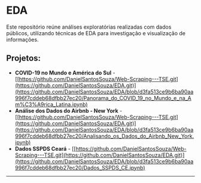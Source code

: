 # EDA
Este repositório reúne análises exploratórias realizadas com dados públicos, utilizando técnicas de EDA para investigação e visualização de informações.

## Projetos:

* **COVID-19 no Mundo e América do Sul** - [[https://github.com/DanielSantosSouza/Web-Scraping---TSE.git](https://github.com/DanielSantosSouza/EDA.git)](https://github.com/DanielSantosSouza/EDA/blob/d3fa513ce9b6ba90aa996f7cddeb68dfbb27ec20/Panorama_do_COVID_19_no_Mundo_e_na_Am%C3%A9rica_Latina.ipynb)
* **Análise dos Dados do Airbnb - New York** - [[https://github.com/DanielSantosSouza/Web-Scraping---TSE.git](https://github.com/DanielSantosSouza/EDA.git)](https://github.com/DanielSantosSouza/EDA/blob/d3fa513ce9b6ba90aa996f7cddeb68dfbb27ec20/Analisando_os_Dados_do_Airbnb_New_York.ipynb)
* **Dados SSPDS Ceará** - [[https://github.com/DanielSantosSouza/Web-Scraping---TSE.git](https://github.com/DanielSantosSouza/EDA.git)](https://github.com/DanielSantosSouza/EDA/blob/d3fa513ce9b6ba90aa996f7cddeb68dfbb27ec20/Dados_SSPDS_CE.ipynb)
---
